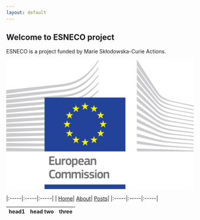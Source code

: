 ```yaml
---
layout: default
---
```


## Welcome to ESNECO project 

ESNECO is a project funded by Marie Skłodowska-Curie Actions. 

![EUlogo](assets/logo_ce-en-rvb-hr.jpg)

|:-----|:-----|:-----|
| [Home](./index.md)| [About](./about.md)| [Posts](./index_of_posts.md)|
|:-----|:-----|:-----|

| head1        | head two          | three |
|:-------------|:------------------|:------|
